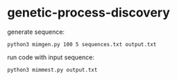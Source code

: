# genetic-process-discovery

generate sequence: 

    python3 mimgen.py 100 5 sequences.txt output.txt


run code with input sequence:

    python3 mimmest.py output.txt 
